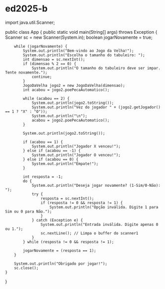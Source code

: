 # ed2025-b
import java.util.Scanner;

public class App {
    public static void main(String[] args) throws Exception {
        Scanner sc = new Scanner(System.in);
        boolean jogarNovamente = true;
        
        while (jogarNovamente) {
            System.out.println("Bem-vindo ao Jogo da Velha!");
            System.out.println("Escolha o tamanho do tabuleiro: ");
            int dimensao = sc.nextInt();
            if (dimensao % 2 == 0) {
                System.out.println("O tamanho do tabuleiro deve ser impar. Tente novamente.");
                continue;
            }
            JogoDaVelha jogo2 = new JogoDaVelha(dimensao);
            int acabou = jogo2.poePecaAutomatico();
            
            while (acabou == 2) {
                System.out.println(jogo2.toString());
                System.out.println("Vez do jogador " + (jogo2.getJogador() == 1 ? "X" : "O"));
                System.out.println("\n");
                acabou = jogo2.poePecaAutomatico();
            }
            
            System.out.println(jogo2.toString());
            
            if (acabou == 1) {
                System.out.println("Jogador X venceu!");
            } else if (acabou == -1) {
                System.out.println("Jogador O venceu!");
            } else if (acabou == 0) {
                System.out.println("Empate!");
            }
            
            int resposta = -1;
            do {
                System.out.println("Deseja jogar novamente? (1-Sim/0-Não): ");
                try {
                    resposta = sc.nextInt();
                    if (resposta != 0 && resposta != 1) {
                        System.out.println("Opção inválida. Digite 1 para Sim ou 0 para Não.");
                    }
                } catch (Exception e) {
                    System.out.println("Entrada inválida. Digite apenas 0 ou 1.");
                    sc.nextLine(); // Limpa o buffer do scanner1
                }
            } while (resposta != 0 && resposta != 1);
            
            jogarNovamente = (resposta == 1);
        }
        
        System.out.println("Obrigado por jogar!");
        sc.close();
    }
}
